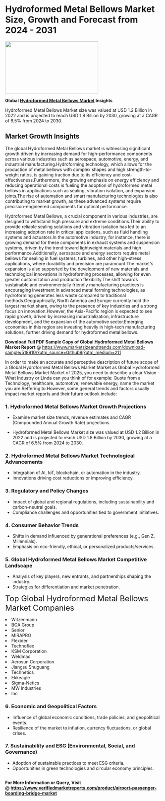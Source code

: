 <H1>Hydroformed Metal Bellows Market Size, Growth and Forecast from 2024 - 2031</H1><img class="aligncenter size-medium wp-image-584254" src="https://thirdeyenews.in/wp-content/uploads/2024/09/Global-Market-Research-300x168.jpeg" alt="" width="300" height="168" /><p><strong>Global&nbsp;<a href="https://www.marketsizeandtrends.com/download-sample/518910/?utm_source=Github8j?utm_medium=211">Hydroformed Metal Bellows Market</a> Insights</strong></p><p>Hydroformed Metal Bellows Market size was valued at USD 1.2 Billion in 2022 and is projected to reach USD 1.8 Billion by 2030, growing at a CAGR of 6.5% from 2024 to 2030.</p><p><h2>Market Growth Insights</h2> <p>The global Hydroformed Metal Bellows market is witnessing significant growth driven by increasing demand for high-performance components across various industries such as aerospace, automotive, energy, and industrial manufacturing.Hydroforming technology, which allows for the production of metal bellows with complex shapes and high strength-to-weight ratios, is gaining traction due to its efficiency and cost-effectiveness.Furthermore, the growing emphasis on energy efficiency and reducing operational costs is fueling the adoption of hydroformed metal bellows in applications such as sealing, vibration isolation, and expansion joints.The rise of automation and smart manufacturing technologies is also contributing to market growth, as these advanced systems require precision-engineered components for optimal performance.</p> <p>Hydroformed Metal Bellows, a crucial component in various industries, are designed to withstand high pressure and extreme conditions.Their ability to provide reliable sealing solutions and vibration isolation has led to an increasing adoption rate in critical applications, such as fluid handling systems and actuators.In the automotive industry, for instance, there is growing demand for these components in exhaust systems and suspension systems, driven by the trend toward lightweight materials and high performance.Additionally, aerospace and energy sectors require metal bellows for sealing in fuel systems, turbines, and other high-stress applications, where durability and precision are paramount.The market's expansion is also supported by the development of new materials and technological innovations in hydroforming processes, allowing for even greater customization and production flexibility.The shift towards sustainable and environmentally friendly manufacturing practices is encouraging investment in advanced metal forming technologies, as hydroforming generates less waste compared to traditional methods.Geographically, North America and Europe currently hold the largest market share, owing to the presence of key industries and a strong focus on innovation.However, the Asia-Pacific region is expected to see rapid growth, driven by increasing industrialization, infrastructure development, and the expansion of the automotive sector.Emerging economies in this region are investing heavily in high-tech manufacturing solutions, further driving demand for hydroformed metal bellows.</p><p><span class=""><strong>Download Full PDF Sample Copy of Global Hydroformed Metal Bellows Market Report</strong> @ <a href="https://www.marketsizeandtrends.com/download-sample/518910/?utm_source=Github8j?utm_medium=211" target="_blank">https://www.marketsizeandtrends.com/download-sample/518910/?utm_source=Github8j?utm_medium=211</a></span></p><p>In order to make an accurate and perceptive description of future scope of a Global&nbsp;Hydroformed Metal Bellows Market Market as Global&nbsp;Hydroformed Metal Bellows Market Market of 2025, you need to describe a clear Vision &ndash; What Industry or Linda can you think of for example: Quote from a Technology, healthcare, automotive, renewable energy, name the market you are Reffering to.However, some general trends and factors usually impact market reports and their future outlook include:</p><h3>1.&nbsp;<strong>Hydroformed Metal Bellows Market Growth Projections</strong></h3><ul><li>Examine market size trends, revenue estimates and CAGR (Compounded Annual Growth Rate) projections.</li><li><p>Hydroformed Metal Bellows Market size was valued at USD 1.2 Billion in 2022 and is projected to reach USD 1.8 Billion by 2030, growing at a CAGR of 6.5% from 2024 to 2030.</p></li></ul><h3>2.&nbsp;<strong>Hydroformed Metal Bellows Market Technological Advancements</strong></h3><ul><li>Integration of AI, IoT, blockchain, or automation in the industry.</li><li>Innovations driving cost reductions or improving efficiency.</li></ul><h3>3.&nbsp;<strong>Regulatory and Policy Changes</strong></h3><ul><li>Impact of global and regional regulations, including sustainability and carbon-neutral goals.</li><li>Compliance challenges and opportunities tied to government initiatives.</li></ul><h3>4.&nbsp;<strong>Consumer Behavior Trends</strong></h3><ul><li>Shifts in demand influenced by generational preferences (e.g., Gen Z, Millennials).</li><li>Emphasis on eco-friendly, ethical, or personalized products/services.</li></ul><h3>5.&nbsp;<strong>Global Hydroformed Metal Bellows Market Competitive Landscape</strong></h3><ul><li>Analysis of key players, new entrants, and partnerships shaping the industry.</li><li>Strategies for differentiation and market penetration.</li></ul><p data-pm-slice="1 1 []"><span style="color: inherit; font-family: inherit; font-size: 25px;">Top Global Hydroformed Metal Bellows Market Companies</span></p><div class="" data-test-id=""><p><li>Witzenmann</li><li> BOA Group</li><li> Senior</li><li> MIRAPRO</li><li> Flexider</li><li> Technoflex</li><li> KSM Corporation</li><li> Weldmac</li><li> Aerosun Corporation</li><li> Jiangsu Shuguang</li><li> Technetics</li><li> Ekkeagle</li><li> Sigma-Netics</li><li> MW Industries</li><li> Inc</li></p></div><h3>6.&nbsp;<strong>Economic and Geopolitical Factors</strong></h3><ul><li>Influence of global economic conditions, trade policies, and geopolitical events.</li><li>Resilience of the market to inflation, currency fluctuations, or global crises.</li></ul><h3>7.&nbsp;<strong>Sustainability and ESG (Environmental, Social, and Governance)</strong></h3><ul><li>Adoption of sustainable practices to meet ESG criteria.</li><li>Opportunities in green technologies and circular economy principles.</li></ul><h2><strong style="font-size: 14px;">For More Information or Query, Visit @&nbsp;</strong><a style="background-color: #ffffff; font-size: 14px;" href="https://www.marketsizeandtrends.com/report/hydroformed-metal-bellows-market/" target="_blank">https://www.verifiedmarketreports.com/product/airport-passenger-boarding-bridge-market</a></h2>